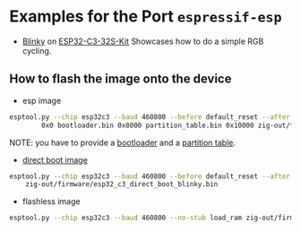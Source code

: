 # Examples for the Port `espressif-esp`

- [Blinky](src/blinky.zig) on [ESP32-C3-32S-Kit](https://www.waveshare.com/wiki/ESP-C3-32S-Kit)
  Showcases how to do a simple RGB cycling.

## How to flash the image onto the device

- esp image

```sh
esptool.py --chip esp32c3 --baud 460800 --before default_reset --after hard_reset write_flash \
        0x0 bootloader.bin 0x8000 partition_table.bin 0x10000 zig-out/firmware/esp32_c3_blinky.bin
```
NOTE: you have to provide a [bootloader](https://docs.espressif.com/projects/esp-idf/en/stable/esp32c3/api-guides/bootloader.html) and a [partition table](https://docs.espressif.com/projects/esp-idf/en/stable/esp32c3/api-guides/partition-tables.html).

- [direct boot image](https://github.com/espressif/esp32c3-direct-boot-example)

```sh
esptool.py --chip esp32c3 --baud 460800 --before default_reset --after hard_reset write_flash 0x0 \
    zig-out/firmware/esp32_c3_direct_boot_blinky.bin
```

- flashless image

```sh
esptool.py --chip esp32c3 --baud 460800 --no-stub load_ram zig-out/firmware/esp32_c3_flashless_blinky.bin
```
